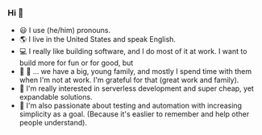 ### Hi 👋
- 😃 I use (he/him) pronouns.
- 🌎 I live in the United States and speak English.
- 💻 I really like building software, and I do most of it at work. I want to build more for fun or for good, but
- 👶 🧒 ... we have a big, young family, and mostly I spend time with them when I'm not at work. I'm grateful for that (great work and family).
- 🚫 I'm really interested in serverless development and super cheap, yet expandable solutions.
- 🚥 I'm also passionate about testing and automation with increasing simplicity as a goal. (Because it's easlier to remember and help other people understand).

<!--
**richarda/richarda** is a ✨ _special_ ✨ repository because its `README.md` (this file) appears on your GitHub profile.

Here are some ideas to get you started:

- 🔭 I’m currently working on ...
- 🌱 I’m currently learning ...
- 👯 I’m looking to collaborate on ...
- 🤔 I’m looking for help with ...
- 💬 Ask me about ...
- 📫 How to reach me: ...
- 😄 Pronouns: ...
- ⚡ Fun fact: ...
-->
